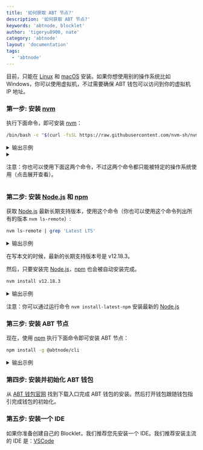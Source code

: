 ```yaml
---
title: '如何获取 ABT 节点?'
description: '如何获取 ABT 节点?'
keywords: 'abtnode, blocklet'
author: 'tigeryu8900, nate'
category: 'abtnode'
layout: 'documentation'
tags:
  - 'abtnode'
---
```


目前，只能在 [Linux] 和 [macOS] 安装。如果你想使用别的操作系统比如 Windows，你可以使用虚拟机，不过需要确保 ABT 钱包可以访问到你的虚拟机 IP 地址。

### 第一步: 安装 [nvm]

执行下面命令，即可安装 [nvm]：

```bash
/bin/bash -c "$(curl -fsSL https://raw.githubusercontent.com/nvm-sh/nvm/master/install.sh)"
```

<details>
<summary>输出示例</summary>

![安装 nvm](./images/install_nvm.gif)

</details>

<details>
<summary>

注意：你也可以使用下面这两个命令，不过这两个命令都只能被特定的操作系统使用（点击展开查看）。

</summary>

此命令适用 [macOS]:

```bash
curl -o- https://raw.githubusercontent.com/nvm-sh/nvm/v0.35.3/install.sh | bash
```

此命令适用 [Linux]:

```bash
wget -qO- https://raw.githubusercontent.com/nvm-sh/nvm/v0.35.3/install.sh | bash
```

</details>

### 第二步: 安装 [Node.js] 和 [npm]

获取 [Node.js](https://nodejs.org) 最新长期支持版本，使用这个命令（你也可以使用这个命令列出所有的版本 `nvm ls-remote`）:

```bash
nvm ls-remote | grep 'Latest LTS'
```

<details>
<summary>输出示例</summary>

![list Node.js versions](./images/list_node_versions.gif)

</details>

在写本文的时候，最新的长期支持版本号是 v12.18.3。

然后，只要安装完 [Node.js]，[npm] 也会被自动安装完成。

```bash
nvm install v12.18.3
```

<details>
<summary>输出示例</summary>

![install Node.js](./images/install_node.gif)

</details>

注意：你可以通过运行命令 `nvm install-latest-npm` 安装最新的 [Node.js]

### 第三步: 安装 ABT 节点

现在，使用 [npm] 执行下面命令即可安装 ABT 节点：

```bash
npm install -g @abtnode/cli
```

<details>
<summary>输出示例</summary>

![install ABT Node](./images/install_abtnode.gif)

</details>

### 第四步: 安装并初始化 ABT 钱包

从 [ABT 钱包官网](http://abtwallet.io) 找到下载入口完成 ABT 钱包的安装。然后打开钱包跟随钱包指引完成钱包的初始化。

### 第五步: 安装一个 IDE

如果你准备创建自己的 Blocklet，我们推荐您先安装一个 IDE。我们推荐安装主流的 IDE 是：[VSCode](https://code.visualstudio.com)

[Linux]:   https://www.linux.org
[macOS]:   https://www.apple.com/macos
[nvm]:     https://github.com/nvm-sh/nvm
[Node.js]: https://nodejs.org
[npm]:     https://www.npmjs.com
